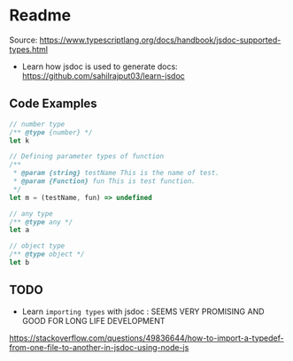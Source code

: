 # Readme

Source: https://www.typescriptlang.org/docs/handbook/jsdoc-supported-types.html

- Learn how jsdoc is used to generate docs: https://github.com/sahilrajput03/learn-jsdoc

## Code Examples

```js
// number type
/** @type {number} */
let k

// Defining parameter types of function 
/**
 * @param {string} testName This is the name of test.
 * @param {Function} fun This is test function.
 */
let m = (testName, fun) => undefined

// any type
/** @type any */
let a 

// object type
/** @type object */
let b
```

## TODO

- Learn `importing types` with jsdoc : SEEMS VERY PROMISING AND GOOD FOR LONG LIFE DEVELOPMENT

https://stackoverflow.com/questions/49836644/how-to-import-a-typedef-from-one-file-to-another-in-jsdoc-using-node-js
